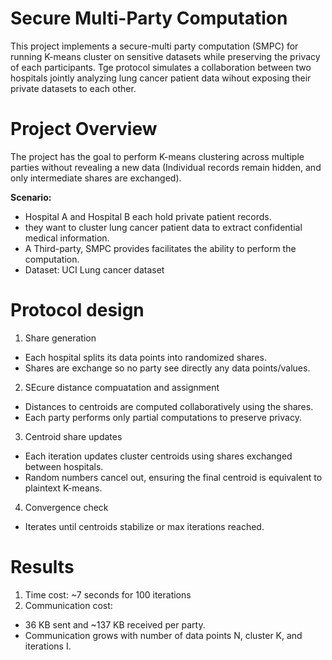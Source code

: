 # Secure Multi-Party Computation

This project implements a secure-multi party computation (SMPC) for running K-means cluster on sensitive datasets while preserving the privacy of each participants. Tge protocol simulates a collaboration between two hospitals jointly analyzing lung cancer patient data wihout exposing their private datasets to each other.

# Project Overview
The project has the goal to perform K-means clustering across multiple parties without revealing a new data (Individual records remain hidden, and only intermediate shares are exchanged).


**Scenario:**
- Hospital A and Hospital B each hold private patient records.
- they want to cluster lung cancer patient data to extract confidential medical information.
- A Third-party, SMPC provides facilitates the ability to perform the computation.
- Dataset: UCI Lung cancer dataset

# Protocol design
1. Share generation
- Each hospital splits its data points into randomized shares.
- Shares are exchange so no party see directly any data points/values.
2. SEcure distance compuatation and assignment
- Distances to centroids are computed collaboratively using the shares.
- Each party performs only partial computations to preserve privacy.
3. Centroid share updates
- Each iteration updates cluster centroids using shares exchanged between hospitals.
- Random numbers cancel out, ensuring the final centroid is equivalent to plaintext K-means.
4. Convergence check
- Iterates until centroids stabilize or max iterations reached.

# Results
1. Time cost: ~7 seconds for 100 iterations
2. Communication cost:
- 36 KB sent and ~137 KB received per party.
- Communication grows with number of data points N, cluster K, and iterations I.